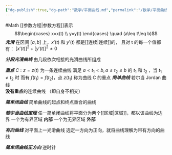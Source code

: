 ```yaml
---
{"dg-publish":true,"dg-path":"数学/平面曲线.md","permalink":"/数学/平面曲线/","dgPassFrontmatter":true,"noteIcon":"","created":"2024-05-21T15:20:28.181+08:00","updated":"2024-08-07T15:19:53.822+08:00"}
---
```


#Math 
[[参数方程\|参数方程]]表示
$$\begin{cases}
x=x(t) \\
y=y(t)
\end{cases} \quad (a\leq t\leq b)$$
***光滑***
在区间 $[a,b]$ 上，$x'(t)$ 和 $y'(t)$ 都是[[连续\|连续]]的，
且对 t 的每一个值都有： $[x'(t)]^{2}+[y'(t)]^{2}\neq 0$

***分段光滑曲线***
由几段依次相接的光滑曲线所组成

***重点***
$C: z=z(t)$ 为一条连续曲线
满足 $a<t_{1}<b,a\leq t_{2}\leq b$ 的 $t_{1}$ 和 $t_{2}$ ，当 $t_{1}\neq t_{2}$ 时
而有 $f(t_{1})=f(t_{2})$，点 $z(t_{1})$ 称为曲线 C 的重点
***简单曲线***
若尔当 Jordan 曲线  
**没有重点**的连续曲线
（即自身不相交）

***简单闭曲线***
简单曲线的起点和终点重合的曲线

***若尔当曲线定理***
任一简单闭曲线将平面分为两个[[区域\|区域]]，都以该曲线为边界
一个为有界区域      **内部**
一个为无界区域      **外部**

***有向曲线***
对平面上一光滑曲线
选定一方向为正向，就将曲线理解为带有方向的曲线

***简单闭曲线正方向***
逆时针

